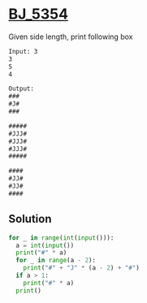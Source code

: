 # [BJ_5354](https://acmicpc.net/problem/5354)

Given side length, print following box

```txt
Input: 3
3
5
4

Output:
###
#J#
###

#####
#JJJ#
#JJJ#
#JJJ#
#####

####
#JJ#
#JJ#
####
```

## Solution

```py
for _ in range(int(input())):
  a = int(input())
  print("#" * a)
  for _ in range(a - 2):
    print("#" + "J" * (a - 2) + "#")
  if a > 1:
    print("#" * a)
  print()
```
